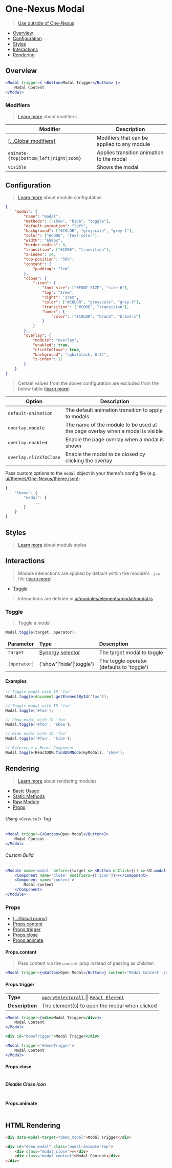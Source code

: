 # One-Nexus Modal

> [Use outside of One-Nexus](#TODO)

* [Overview](#overview)
* [Configuration](#configuration)
* [Styles](#styles)
* [Interactions](#interactions)
* [Rendering](#rendering)

## Overview

```jsx
<Modal trigger={ <Button>Modal Trigger</Button> }>
    Modal Content
</Modal>
```

### Modifiers

> [Learn more](https://github.com/esr360/One-Nexus/wiki/Modifiers) about modifiers

<table class="table">
    <thead>
        <tr>
            <th>Modifier</th>
            <th>Description</th>
        </tr>
    </thead>
    <tbody>
        <tr>
            <td><a href="https://github.com/esr360/One-Nexus/wiki/Global-Modifiers">[...Global modifiers]</a></td>
            <td>Modifiers that can be applied to any module</td>
        </tr>
        <tr>
            <td><code>animate-{top|bottom|left|right|zoom}</code></td>
            <td>Applies transition animation to the modal</td>
        </tr>
        <tr>
            <td><code>visible</code></td>
            <td>Shows the modal</td>
        </tr>
    </tbody>
</table>

## Configuration

> [Learn more](https://github.com/esr360/One-Nexus/wiki/Module-Configuration) about module configutation

```json
{
    "modal": {
        "name": "modal",
        "methods": ["show", "hide", "toggle"],
        "dafault-animation": "left",
        "background": ["#COLOR", "greyscale", "grey-1"],
        "color": ["#CORE", "text-color"],
        "width": "650px",
        "border-radius": 0,
        "transition": ["#CORE", "transition"],
        "z-index": 14,
        "top-position": "50%",
        "content": {
            "padding": "2em"
        },
        "close": {
            "-icon": {
                "font-size": ["#FONT-SIZE", "size-6"],
                "top": "1rem",
                "right": "1rem",
                "color": ["#COLOR", "greyscale", "grey-3"],
                "transition": ["#CORE", "transition"],
                "hover": {
                    "color": ["#COLOR", "brand", "brand-1"]
                }
            }
        },
        "overlay": {
            "module": "overlay",
            "enabled": true,
            "clickToClose": true,
            "background": "rgba(black, 0.4)",
            "z-index": 12
        }
    }
}
```

> Certain values from the above configuration are excluded from the below table ([learn more](https://github.com/esr360/One-Nexus/tree/master/src/ui/modules#documenting-configuration-properties))

<table class="table">
    <thead>
        <tr>
            <th>Option</th>
            <th>Description</th>
        </tr>
    </thead>
    <tbody>
        <tr>
            <td><code>default-animation</code></td>
            <td>The default animation transition to apply to modals</td>
        </tr>
        <tr>
            <td><code>overlay.module</code></td>
            <td>The name of the module to be used at the page overlay when a modal is visible</td>
        </tr>
        <tr>
            <td><code>overlay.enabled</code></td>
            <td>Enable the page overlay when a modal is shown</td>
        </tr>
        <tr>
            <td><code>overlay.clickToClose</code></td>
            <td>Enable the modal to be closed by clicking the overlay</td>
        </tr>
    </tbody>
</table>

Pass custom options to the `modal` object in your theme's config file (e.g. [ui/themes/One-Nexus/theme.json](../../../themes/One-Nexus/theme.json)):

```js
{
    "theme": {
        "modal": {
            ...
        }
    }
}
```

## Styles

> [Learn more](https://github.com/esr360/One-Nexus/wiki/Styling-a-module) about module styles

## Interactions

> Module interactions are applied by default within the module's `.jsx` file ([learn more](https://github.com/esr360/One-Nexus/wiki/Module-interactions))

* [Toggle](#toggle)

> Interactions are defined in [ui/modules/elements/modal/modal.js](../../../modules/elements/modal/modal.js)

### Toggle

> Toggle a modal

```js
Modal.toggle(target, operator);
```

<table>
    <thead>
        <tr>
            <td><b>Parameter</b></td>
            <td><b>Type</b></td>
            <td><b>Description<b/></td>
        </tr>
    </thead>
    <tbody>
        <tr>
            <td><code>target</code></td>
            <td><a href="#TODO">Synergy selector</a></td>
            <td>The target modal to toggle</td>
        </tr>
        <tr>
            <td><code>[operator]<code></td>
            <td>('show'|'hide'|'toggle')</td>
            <td>The toggle operator (defaults to 'toggle')</td>
        </tr>
    </tbody>
</table>

#### Examples

```js
// Toggle modal with ID 'foo'
Modal.toggle(document.getElementById('foo'));

// Toggle modal with ID 'foo'
Modal.toggle('#foo');

// Show modal with ID 'foo'
Modal.toggle('#foo', 'show');

// Hide modal with ID 'foo'
Modal.toggle('#foo', 'hide');

// Reference a React Component
Modal.toggle(ReactDOM.findDOMNode(myModal), 'show');
```

## Rendering

> [Learn more](https://github.com/esr360/One-Nexus/wiki/Rendering-a-module) about rendering modules

* [Basic Usage](#TODO)
* [Static Methods](#TODO)
* [Raw Module](#TODO)
* [Props](#TODO)

###### Using `<Carousel>` Tag

```jsx
<Modal trigger={<Button>Open Modal</Button>}>
    Modal Content
</Modal>
```

###### Custom Build

```jsx
<Module name='modal' before={target => <Button onClick={() => UI.modal(target())}>Open Modal</Button>}>
    <Component name='close' modifiers={['icon']}>×</Component>
    <Component name='content'>
        Modal Content
    </Component>
</Module>
```

### Props

* [[...Global props]](https://github.com/esr360/One-Nexus/wiki/Rendering-a-module#global-props)
* [Props.content](#TODO)
* [Props.trigger](#TODO)
* [Props.close](#TODO)
* [Props.animate](#TODO)

#### Props.content

> Pass content via the `content` prop instead of passing as children

```jsx
<Modal trigger={<Button>Open Modal</Button>} content='Modal Content' />
```

#### Props.trigger

<table>
    <tr>
        <td><b>Type</b></td>
        <td>
            <a href="https://developer.mozilla.org/en-US/docs/Web/API/Document/querySelectorAll">
                <code>querySelectorall</code>
            </a> ||
            <a href="https://reactjs.org/docs/glossary.html#elements"><code>React Element</code></a>
        </td>
    </tr>
    <tr>
        <td><b>Description</b></td>
        <td>The element(s) to open the modal when clicked</td>
    </tr>
</table>

```jsx
<Modal trigger={<div>Modal Trigger</div>}>
    Modal Content
</Modal>
```

```jsx
<div id="demoTrigger">Modal Trigger</div>

<Modal trigger='#demoTrigger'>
    Modal Content
</Modal>
```

#### Props.close

```jsx
```

##### Disable Close Icon

```jsx
```

#### Props.animate

```jsx
```

## HTML Rendering

```html
<div data-modal-target="demo_modal">Modal Trigger</div>

<div id="demo_modal" class="modal-animate-top">
    <div class="modal_close">×</div>
    <div class="modal_content">Modal Content</div>
</div>
```